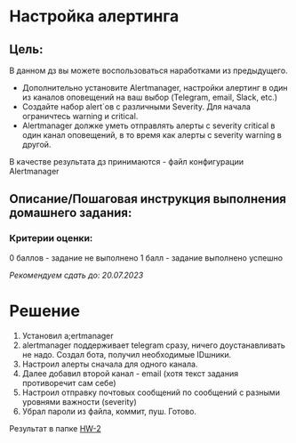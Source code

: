 # Настройка алертинга

## Цель:
В данном дз вы можете воспользоваться наработками из предыдущего.

- Дополнительно установите Alertmanager, настройки алертинг в один из каналов оповещений на ваш выбор (Telegram, email, Slack, etc.)
- Создайте набор alert`ов с различными Severity. Для начала ограничтесь warning и critical.
- Alertmanager должке уметь отправлять алерты с severity critical в один канал оповещений, в то время как алерты с severity warning в другой.


В качестве результата дз принимаются - файл конфигурации Alertmanager


## Описание/Пошаговая инструкция выполнения домашнего задания:

### Критерии оценки:
0 баллов - задание не выполнено
1 балл - задание выполнено успешно


*Рекомендуем сдать до: 20.07.2023*


# Решение

1. Установил a;ertmanager
2. alertmanager поддерживает telegram сразу, ничего доустанавливать не надо. Создал бота, получил необходимые IDшники.
3. Настроил алерты сначала для одного канала.
4. Далее добавил второй канал - email (хотя текст задания противоречит сам себе)
5. Настроил отправку почтовых сообщений по сообщений с разными уровнями важности (severity)
6. Убрал пароли из файла, коммит, пуш. Готово.

Результат в папке [HW-2](HW-2/alertman-config_new.yml)
